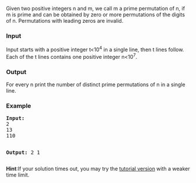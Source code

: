 <p>Given two positive integers n and m, we call m a prime permutation of n, if m is prime and can be obtained by zero or more permutations of the digits of n. Permutations with leading zeros are invalid.</p>
<h3>Input</h3>
<p>Input starts with a positive integer t&lt;10<sup>4</sup> in a single line, then t lines follow.<br> Each of the t lines contains one positive integer n&lt;10<sup>7</sup>.</p>
<h3>Output</h3>
<p>For every n print the number of distinct prime permutations of n in a single line.</p>
<h3>Example</h3>
<pre><strong>Input:</strong>
2
13
110

<strong>Output:</strong>
2
1
</pre>
<p><strong>Hint</strong>:If your solution times out, you may try the <a href="../../problems/TPRIMPER/">tutorial version</a> with a weaker time limit.</p>